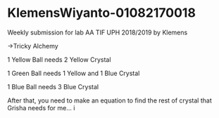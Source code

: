 # KlemensWiyanto-01082170018
Weekly submission for lab AA TIF UPH 2018/2019 by Klemens

->Tricky Alchemy

1 Yellow Ball needs 2 Yellow Crystal

1 Green Ball needs 1 Yellow and 1 Blue Crystal

1 Blue Ball needs 3 Blue Crystal

After that, you need to make an equation to find the rest of crystal that Grisha needs
for me... i 
